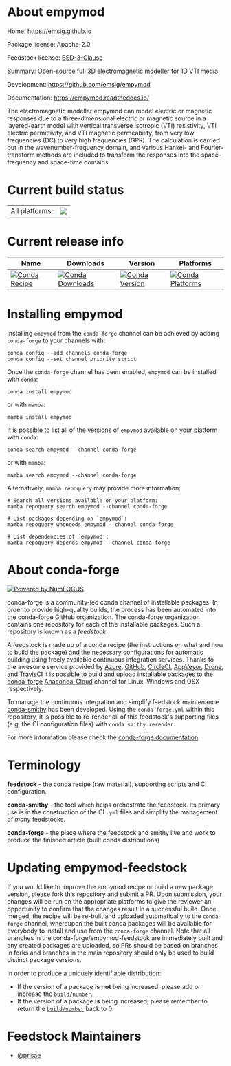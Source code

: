 About empymod
=============

Home: https://emsig.github.io

Package license: Apache-2.0

Feedstock license: [BSD-3-Clause](https://github.com/conda-forge/empymod-feedstock/blob/main/LICENSE.txt)

Summary: Open-source full 3D electromagnetic modeller for 1D VTI media

Development: https://github.com/emsig/empymod

Documentation: https://empymod.readthedocs.io/

The electromagnetic modeller empymod can model electric or magnetic
responses due to a three-dimensional electric or magnetic source in a
layered-earth model with vertical transverse isotropic (VTI) resistivity,
VTI electric permittivity, and VTI magnetic permeability, from very low
frequencies (DC) to very high frequencies (GPR). The calculation is carried
out in the wavenumber-frequency domain, and various Hankel- and
Fourier-transform methods are included to transform the responses into the
space-frequency and space-time domains.


Current build status
====================


<table><tr><td>All platforms:</td>
    <td>
      <a href="https://dev.azure.com/conda-forge/feedstock-builds/_build/latest?definitionId=8372&branchName=main">
        <img src="https://dev.azure.com/conda-forge/feedstock-builds/_apis/build/status/empymod-feedstock?branchName=main">
      </a>
    </td>
  </tr>
</table>

Current release info
====================

| Name | Downloads | Version | Platforms |
| --- | --- | --- | --- |
| [![Conda Recipe](https://img.shields.io/badge/recipe-empymod-green.svg)](https://anaconda.org/conda-forge/empymod) | [![Conda Downloads](https://img.shields.io/conda/dn/conda-forge/empymod.svg)](https://anaconda.org/conda-forge/empymod) | [![Conda Version](https://img.shields.io/conda/vn/conda-forge/empymod.svg)](https://anaconda.org/conda-forge/empymod) | [![Conda Platforms](https://img.shields.io/conda/pn/conda-forge/empymod.svg)](https://anaconda.org/conda-forge/empymod) |

Installing empymod
==================

Installing `empymod` from the `conda-forge` channel can be achieved by adding `conda-forge` to your channels with:

```
conda config --add channels conda-forge
conda config --set channel_priority strict
```

Once the `conda-forge` channel has been enabled, `empymod` can be installed with `conda`:

```
conda install empymod
```

or with `mamba`:

```
mamba install empymod
```

It is possible to list all of the versions of `empymod` available on your platform with `conda`:

```
conda search empymod --channel conda-forge
```

or with `mamba`:

```
mamba search empymod --channel conda-forge
```

Alternatively, `mamba repoquery` may provide more information:

```
# Search all versions available on your platform:
mamba repoquery search empymod --channel conda-forge

# List packages depending on `empymod`:
mamba repoquery whoneeds empymod --channel conda-forge

# List dependencies of `empymod`:
mamba repoquery depends empymod --channel conda-forge
```


About conda-forge
=================

[![Powered by
NumFOCUS](https://img.shields.io/badge/powered%20by-NumFOCUS-orange.svg?style=flat&colorA=E1523D&colorB=007D8A)](https://numfocus.org)

conda-forge is a community-led conda channel of installable packages.
In order to provide high-quality builds, the process has been automated into the
conda-forge GitHub organization. The conda-forge organization contains one repository
for each of the installable packages. Such a repository is known as a *feedstock*.

A feedstock is made up of a conda recipe (the instructions on what and how to build
the package) and the necessary configurations for automatic building using freely
available continuous integration services. Thanks to the awesome service provided by
[Azure](https://azure.microsoft.com/en-us/services/devops/), [GitHub](https://github.com/),
[CircleCI](https://circleci.com/), [AppVeyor](https://www.appveyor.com/),
[Drone](https://cloud.drone.io/welcome), and [TravisCI](https://travis-ci.com/)
it is possible to build and upload installable packages to the
[conda-forge](https://anaconda.org/conda-forge) [Anaconda-Cloud](https://anaconda.org/)
channel for Linux, Windows and OSX respectively.

To manage the continuous integration and simplify feedstock maintenance
[conda-smithy](https://github.com/conda-forge/conda-smithy) has been developed.
Using the ``conda-forge.yml`` within this repository, it is possible to re-render all of
this feedstock's supporting files (e.g. the CI configuration files) with ``conda smithy rerender``.

For more information please check the [conda-forge documentation](https://conda-forge.org/docs/).

Terminology
===========

**feedstock** - the conda recipe (raw material), supporting scripts and CI configuration.

**conda-smithy** - the tool which helps orchestrate the feedstock.
                   Its primary use is in the construction of the CI ``.yml`` files
                   and simplify the management of *many* feedstocks.

**conda-forge** - the place where the feedstock and smithy live and work to
                  produce the finished article (built conda distributions)


Updating empymod-feedstock
==========================

If you would like to improve the empymod recipe or build a new
package version, please fork this repository and submit a PR. Upon submission,
your changes will be run on the appropriate platforms to give the reviewer an
opportunity to confirm that the changes result in a successful build. Once
merged, the recipe will be re-built and uploaded automatically to the
`conda-forge` channel, whereupon the built conda packages will be available for
everybody to install and use from the `conda-forge` channel.
Note that all branches in the conda-forge/empymod-feedstock are
immediately built and any created packages are uploaded, so PRs should be based
on branches in forks and branches in the main repository should only be used to
build distinct package versions.

In order to produce a uniquely identifiable distribution:
 * If the version of a package **is not** being increased, please add or increase
   the [``build/number``](https://docs.conda.io/projects/conda-build/en/latest/resources/define-metadata.html#build-number-and-string).
 * If the version of a package **is** being increased, please remember to return
   the [``build/number``](https://docs.conda.io/projects/conda-build/en/latest/resources/define-metadata.html#build-number-and-string)
   back to 0.

Feedstock Maintainers
=====================

* [@prisae](https://github.com/prisae/)

